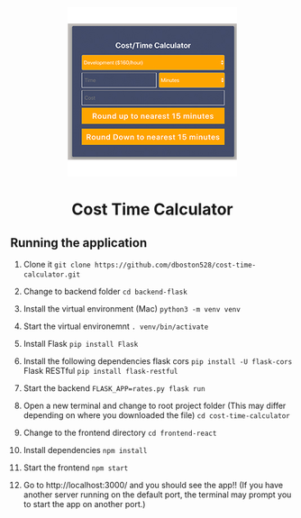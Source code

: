

<p align="center">
    <img src="images/cost-calc.jpg"/>
    <h1 align="center"> Cost Time Calculator </h1>
</p>

## Running the application

1. Clone it
`git clone https://github.com/dboston528/cost-time-calculator.git`

2. Change to backend folder 
`cd backend-flask`

3. Install the virtual environment (Mac)
`python3 -m venv venv`

4. Start the virtual environemnt
`. venv/bin/activate`

5. Install Flask
`pip install Flask`

6. Install the following dependencies
flask cors
`pip install -U flask-cors`
Flask RESTful
`pip install flask-restful`

7. Start the backend
`FLASK_APP=rates.py flask run`

8. Open a new terminal and change to root project folder (This may differ depending on where you downloaded the file)
`cd cost-time-calculator`

9. Change to the frontend directory
`cd frontend-react`

10. Install dependencies
`npm install`

11. Start the frontend
`npm start`

12. Go to http://localhost:3000/
and you should see the app!!
(If you have another server running on the default port, the terminal may prompt you to start the app on another port.)

